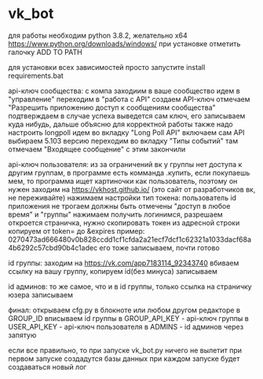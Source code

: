 # vk_bot
для работы необходим python 3.8.2, желательно x64
https://www.python.org/downloads/windows/
при установке отметить галочку ADD TO PATH

для установки всех зависимостей просто запустите 
install requirements.bat

api-ключ сообщества:
с компа заходиим в ваше сообщество
идем в "управление"
переходим в "работа с API"
создаем API-ключ
отмечаем "Разрешить приложению доступ к сообщениям сообщества"
подтверждаем
в случае успеха выведется сам ключ, его записываем куда нибудь, дальше объясню
для корректной работы также надо настроить longpoll
идем во вкладку "Long Poll API"
включаем сам API выбираем 5.103 версию
переходим во вкладку "Типы событий"
там отмечаем "Входящее сообщение"
с этим закончили

api-ключ пользователя:
из за ограничений вк у группы нет доступа к другим группам,
в программе есть комманда .купить, если покупаешь мем, то программа
ищет картиночки как пользователь, поэтому он нужен
заходим на https://vkhost.github.io/ (это сайт от разработчиков вк, не переживайте)
нажимаем настройки
тип токена: пользователь
id приложения не трогаем
должны быть отмечены "доступ в любое время" и "группы"
нажимаем получить
логинимся, разрешаем
откроется страничка, нужно скопировать токен из адресной строки
копируем от token= до &expires
пример: 0270473ad666480v0b828ccdd1cf1cfda2a21ecf7dcf1c62321a1033dacf68a4b6292c57cbd90b4c1adec
его тоже записываем, почти готово

id группы: заходим на https://vk.com/app7183114_92343740
вбиваем ссылку на вашу группу, копируем id(без минуса)
записываем

id админов: то же самое, что и в id группы, только ссылка на страничку юзера
записываем

финал: открываем cfg.py в блокноте или любом другом редакторе
в GROUP_ID вписываем id группы
в GROUP_API_KEY - api-ключ группы
в USER_API_KEY - api-ключ пользователя
в ADMINS - id админов через запятую

если все правильно, то при запуске vk_bot.py ничего не вылетит
при первом запуске создадутся базы данных
при каждом запуске будет создаваться новый лог
